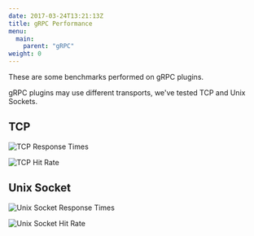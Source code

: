 ```yaml
---
date: 2017-03-24T13:21:13Z
title: gRPC Performance
menu:
  main:
    parent: "gRPC"
weight: 0 
---
```


These are some benchmarks performed on gRPC plugins.

gRPC plugins may use different transports, we've tested TCP and Unix Sockets.

## TCP

![TCP Response Times][1]

![TCP Hit Rate][2]

## Unix Socket

![Unix Socket Response Times][3]


![Unix Socket Hit Rate][4]

[1]: /docs/img/diagrams/tcpResponseTime.png
[2]: /docs/img/diagrams/tcpHitRate.png
[3]: /docs/img/diagrams/unixResponseTime.png
[4]: /docs/img/diagrams/unixHitRate.png
